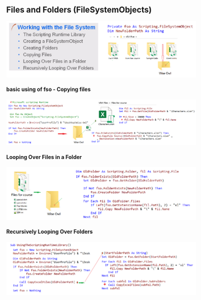 ## Files and Folders (FileSystemObjects)

![fspf](../images/fspf.PNG)

#### basic using of fso  -  Copying files

![fscf](../images/fscf.PNG)

#### Looping Over Files in a Folder

![slpf](../images/slpf.PNG)

#### Recursively Looping Over Folders

![slmt](../images/slmt.PNG)